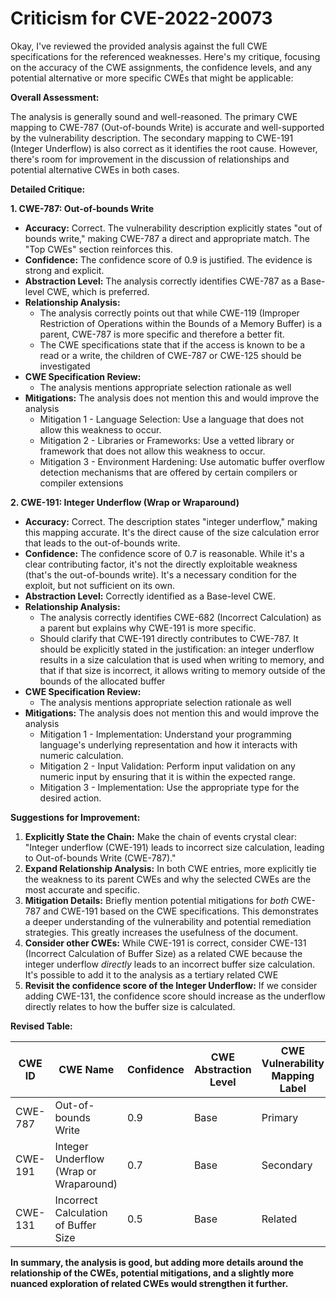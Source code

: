 # Criticism for CVE-2022-20073

Okay, I've reviewed the provided analysis against the full CWE specifications for the referenced weaknesses. Here's my critique, focusing on the accuracy of the CWE assignments, the confidence levels, and any potential alternative or more specific CWEs that might be applicable:

**Overall Assessment:**

The analysis is generally sound and well-reasoned. The primary CWE mapping to CWE-787 (Out-of-bounds Write) is accurate and well-supported by the vulnerability description.  The secondary mapping to CWE-191 (Integer Underflow) is also correct as it identifies the root cause. However, there's room for improvement in the discussion of relationships and potential alternative CWEs in both cases.

**Detailed Critique:**

**1. CWE-787: Out-of-bounds Write**

*   **Accuracy:** Correct. The vulnerability description explicitly states "out of bounds write," making CWE-787 a direct and appropriate match. The "Top CWEs" section reinforces this.
*   **Confidence:** The confidence score of 0.9 is justified. The evidence is strong and explicit.
*   **Abstraction Level:** The analysis correctly identifies CWE-787 as a Base-level CWE, which is preferred.
*   **Relationship Analysis:**
    *   The analysis correctly points out that while CWE-119 (Improper Restriction of Operations within the Bounds of a Memory Buffer) is a parent, CWE-787 is more specific and therefore a better fit.
    *   The CWE specifications state that if the access is known to be a read or a write, the children of CWE-787 or CWE-125 should be investigated
*   **CWE Specification Review:**
    *   The analysis mentions appropriate selection rationale as well
*   **Mitigations:** The analysis does not mention this and would improve the analysis
    *   Mitigation 1 - Language Selection: Use a language that does not allow this weakness to occur.
    *   Mitigation 2 - Libraries or Frameworks: Use a vetted library or framework that does not allow this weakness to occur.
    *   Mitigation 3 - Environment Hardening: Use automatic buffer overflow detection mechanisms that are offered by certain compilers or compiler extensions

**2. CWE-191: Integer Underflow (Wrap or Wraparound)**

*   **Accuracy:** Correct. The description states "integer underflow," making this mapping accurate. It's the direct cause of the size calculation error that leads to the out-of-bounds write.
*   **Confidence:** The confidence score of 0.7 is reasonable. While it's a clear contributing factor, it's not the directly exploitable weakness (that's the out-of-bounds write).  It's a necessary condition for the exploit, but not sufficient on its own.
*   **Abstraction Level:** Correctly identified as a Base-level CWE.
*   **Relationship Analysis:**
    *   The analysis correctly identifies CWE-682 (Incorrect Calculation) as a parent but explains why CWE-191 is more specific.
    *   Should clarify that CWE-191 directly contributes to CWE-787. It should be explicitly stated in the justification: an integer underflow results in a size calculation that is used when writing to memory, and that if that size is incorrect, it allows writing to memory outside of the bounds of the allocated buffer
*   **CWE Specification Review:**
    *   The analysis mentions appropriate selection rationale as well
*   **Mitigations:** The analysis does not mention this and would improve the analysis
    *   Mitigation 1 - Implementation: Understand your programming language's underlying representation and how it interacts with numeric calculation.
    *   Mitigation 2 - Input Validation: Perform input validation on any numeric input by ensuring that it is within the expected range.
    *   Mitigation 3 - Implementation: Use the appropriate type for the desired action.

**Suggestions for Improvement:**

1.  **Explicitly State the Chain:** Make the chain of events crystal clear: "Integer underflow (CWE-191) leads to incorrect size calculation, leading to Out-of-bounds Write (CWE-787)."
2.  **Expand Relationship Analysis:** In both CWE entries, more explicitly tie the weakness to its parent CWEs and why the selected CWEs are the most accurate and specific.
3.  **Mitigation Details:** Briefly mention potential mitigations for *both* CWE-787 and CWE-191 based on the CWE specifications. This demonstrates a deeper understanding of the vulnerability and potential remediation strategies. This greatly increases the usefulness of the document.
4.  **Consider other CWEs:** While CWE-191 is correct, consider CWE-131 (Incorrect Calculation of Buffer Size) as a related CWE because the integer underflow *directly* leads to an incorrect buffer size calculation. It's possible to add it to the analysis as a tertiary related CWE
5.  **Revisit the confidence score of the Integer Underflow:** If we consider adding CWE-131, the confidence score should increase as the underflow directly relates to how the buffer size is calculated.

**Revised Table:**

| CWE ID | CWE Name | Confidence | CWE Abstraction Level | CWE Vulnerability Mapping Label | CWE-Vulnerability Mapping Notes |
|---|---|---|---|---|---|
| CWE-787 | Out-of-bounds Write | 0.9 | Base | Primary | Allowed |
| CWE-191 | Integer Underflow (Wrap or Wraparound) | 0.7 | Base | Secondary | Allowed |
| CWE-131 | Incorrect Calculation of Buffer Size | 0.5 | Base | Related | Allowed |

**In summary, the analysis is good, but adding more details around the relationship of the CWEs, potential mitigations, and a slightly more nuanced exploration of related CWEs would strengthen it further.**